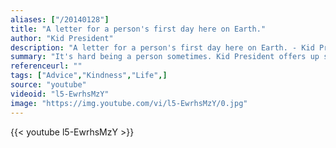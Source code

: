 ```yaml
---
aliases: ["/20140128"]
title: "A letter for a person's first day here on Earth."
author: "Kid President"
description: "A letter for a person's first day here on Earth. - Kid President quotes from GetInspired365.com"
summary: "It's hard being a person sometimes. Kid President offers up some advice on how to be a person - an awesome person. He's gathering a list of all the things #thekidsneedtoknow. Help him add to it! Share this video with someone you love and let's give the world more reasons to dance!"
referenceurl: ""
tags: ["Advice","Kindness","Life",]
source: "youtube"
videoid: "l5-EwrhsMzY"
image: "https://img.youtube.com/vi/l5-EwrhsMzY/0.jpg"
---
```


{{< youtube l5-EwrhsMzY >}}
